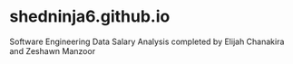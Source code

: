 # shedninja6.github.io
Software Engineering Data Salary Analysis completed by Elijah Chanakira and Zeshawn Manzoor
